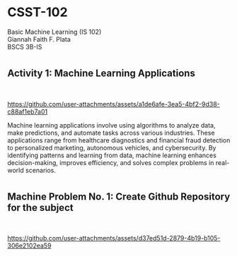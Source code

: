 # CSST-102
Basic Machine Learning (IS 102) <br>
Giannah Faith F. Plata <br>
BSCS 3B-IS

# <h2>Activity 1: Machine Learning Applications</h2> <br>

https://github.com/user-attachments/assets/a1de6afe-3ea5-4bf2-9d38-c88af1eb7a01

Machine learning applications involve using algorithms to analyze data, make predictions, and automate tasks across various industries. 
These applications range from healthcare diagnostics and financial fraud detection to personalized marketing, autonomous vehicles, and cybersecurity. 
By identifying patterns and learning from data, machine learning enhances decision-making, improves efficiency, and solves complex problems in real-world scenarios.

# <h2>Machine Problem No. 1: Create Github Repository for the subject</h2> <br>

https://github.com/user-attachments/assets/d37ed51d-2879-4b19-b105-306e2102ea59


